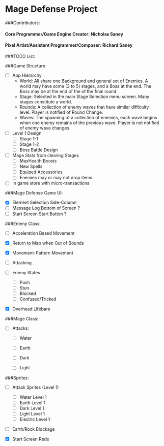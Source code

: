 # Mage Defense Project

###Contributors:
#### Core Programmer/Game Engine Creator: Nicholas Saney
#### Pixel Artist/Assistant Programmer/Composer: Richard Saney


###TODO List:


###Game Structure:
 - [ ] App Hierarchy
  	-  World: All share one Background and general set of Enemies. A world may have some (3 to 5) stages, and a Boss at the end. The Boss may be at the end of the of the final round 
  	-  Stage: Selected in the main Stage Selection menu screen. Many stages constitute a world.
  	-  Rounds: A collection of enemy waves that have similar difficulty level. Player is notified of Round Change.
  	-  Waves: The spawning of a collection of enemies, each wave begins when one enemy remains of the previous wave. Player is not notified of enemy wave changes. 
 - [ ] Level 1 Design
 	- [ ] Stage 1-1
 	- [ ] Stage 1-2
 	- [ ] Boss Battle Design
 - [ ] Mage Stats from clearing Stages
	 - [ ] MaxHealth Boosts
	 - [ ] New Spells
	 - [ ] Equiped Accessories
	 - [ ] Enemies may or may not drop items
 - [ ] In game store with micro-transactions

###Mage Defense Game UI:
 - [x] Element Selection Side-Column
 - [ ] Message Log Bottom of Screen ?
 - [ ] Start Screen Start Button ?

###Enemy Class:
 - [ ] Acceleration Based Movement
 - [x] Return to Map when Out of Bounds 
 - [x] Movement-Pattern Movement
 - [ ] Attacking 
 - [ ] Enemy States
   - [ ] Push
   - [ ] Stun
   - [ ] Blocked
   - [ ] Confused/Tricked
 - [x] Overhead Lifebars
	
 
###Mage Class:
 - [ ] Attacks:
   - [ ] Water 
   - [ ] Earth 
   - [ ] Dark 
   - [ ] Light 


###Sprites:
 - [ ] Attack Sprites (Level 1)
   - [ ] Water Level 1
   - [ ] Earth Level 1
   - [ ] Dark Level 1
   - [ ] Light Level 1
   - [ ] Electric Level 1
 - [ ] Earth/Rock Blockage
 - [x] Start Screen Redo 




